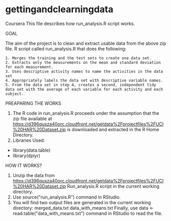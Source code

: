 # gettingandclearningdata
Coursera
This file describes how run_analysis.R script works.

GOAL

The aim of the project is to clean and extract usable data from the above zip file. R script called run_analysis.R that does the following:

    1. Merges the training and the test sets to create one data set.
    2. Extracts only the measurements on the mean and standard deviation for each measurement.
    3. Uses descriptive activity names to name the activities in the data set
    4. Appropriately labels the data set with descriptive variable names.
    5. From the data set in step 4, creates a second, independent tidy data set with the average of each variable for each activity and each subject.

PREAPARING THE WORKS

1. The R code in run_analysis.R proceeds under the assumption that the zip file available at 
https://d396qusza40orc.cloudfront.net/getdata%2Fprojectfiles%2FUCI%20HAR%20Dataset.zip 
is downloaded and extracted in the R Home Directory.
2. Libraries Used: 
- library(data.table)
- library(dplyr)

HOW IT WORKS?

  1. Unzip the data from https://d396qusza40orc.cloudfront.net/getdata%2Fprojectfiles%2FUCI%20HAR%20Dataset.zip 
    Run_analysis.R script in the current working directory.
  2. Use source("run_analysis.R") command in RStudio.
  3. You will find two output files are generated in the current working directory:
        merged_data.txt
        data_with_means.txt 
   Finally, use data <- read.table("data_with_means.txt") command in RStudio to read the file. 
 
